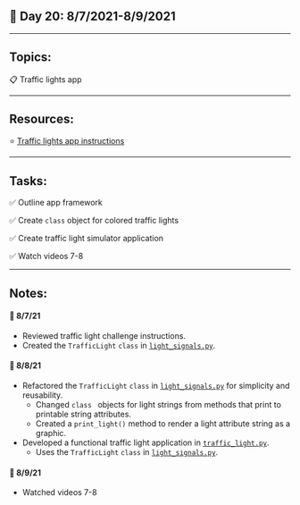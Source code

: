 ## :calendar: Day 20: 8/7/2021-8/9/2021

---

## Topics:

:clipboard: Traffic lights app

---

## Resources:

:star: [Traffic lights app instructions](https://github.com/talkpython/100daysofcode-with-python-course/tree/master/days/19-21-itertools#day-n1-create-a-traffic-lights-script)

---

## Tasks:

:white_check_mark: Outline app framework

:white_check_mark: Create `class` object for colored traffic lights

:white_check_mark: Create traffic light simulator application

:white_check_mark: Watch videos 7-8

---

## Notes:

#### :notebook: 8/7/21

- Reviewed traffic light challenge instructions.
- Created the `TrafficLight` `class` in [`light_signals.py`](light_signals.py).

#### :notebook: 8/8/21

- Refactored the `TrafficLight` `class` in [`light_signals.py`](light_signals.py) for simplicity and reusability.
    - Changed `class ` objects for light strings from methods that print to printable string attributes.
    - Created a `print_light()` method to render a light attribute string as a graphic.
- Developed a functional traffic light application in [`traffic_light.py`](traffic_light.py).
    - Uses the `TrafficLight` `class` in [`light_signals.py`](light_signals.py).

#### :notebook: 8/9/21

- Watched videos 7-8
